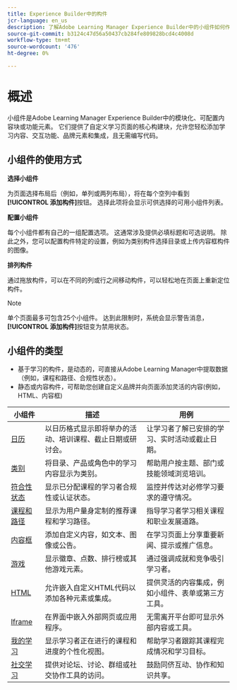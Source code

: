```yaml
---
title: Experience Builder中的构件
jcr-language: en_us
description: 了解Adobe Learning Manager Experience Builder中的小组件如何作为模块化的可配置块来构建自定义学习页面。 添加、配置和排列内容框、目录和横幅等构件，无需编码即可创建交互式品牌化体验。
source-git-commit: b3124c47d56a50437cb284fe809828bcd4c4008d
workflow-type: tm+mt
source-wordcount: '476'
ht-degree: 0%

---
```



# 概述

小组件是Adobe Learning Manager Experience Builder中的模块化、可配置内容块或功能元素。
它们提供了自定义学习页面的核心构建块，允许您轻松添加学习内容、交互功能、品牌元素和集成，且无需编写代码。

## 小组件的使用方式

**选择小组件**

为页面选择布局后（例如，单列或两列布局），将在每个空列中看到&#x200B;**[!UICONTROL 添加构件]**&#x200B;按钮。 选择此项将会显示可供选择的可用小组件列表。

**配置小组件**

每个小组件都有自己的一组配置选项。 这通常涉及提供必填标题和可选说明。 除此之外，您可以配置构件特定的设置，例如为类别构件选择目录或上传内容框构件的图像。

**排列构件**

通过拖放构件，可以在不同的列或行之间移动构件，可以轻松地在页面上重新定位构件。

>[!NOTE]
>
>单个页面最多可包含25个小组件。 达到此限制时，系统会显示警告消息，**[!UICONTROL 添加构件]**&#x200B;按钮变为禁用状态。


## 小组件的类型

* 基于学习的构件，是动态的，可直接从Adobe Learning Manager中提取数据（例如，课程和路径、合规性状态）。
* 静态或内容构件，可帮助您创建自定义品牌并向页面添加灵活的内容(例如，HTML、内容框)

| 小组件 | 描述 | 用例 |
|---|---|---|
| [日历](/help/migrated/administrators/feature-summary/experience-builder/add-a-widget.md#add-a-calendar-widget) | 以日历格式显示即将举办的活动、培训课程、截止日期或研讨会。 | 让学习者了解已安排的学习、实时活动或截止日期。 |
| [类别](/help/migrated/administrators/feature-summary/experience-builder/add-a-widget.md#add-a-category-widget) | 将目录、产品或角色中的学习内容显示为类别。 | 帮助用户按主题、部门或技能领域浏览培训。 |
| [符合性状态](/help/migrated/administrators/feature-summary/experience-builder/add-a-widget.md#add-a-compliance-status-widget) | 显示已分配课程的学习者合规性或认证状态。 | 监控并传达对必修学习要求的遵守情况。 |
| [课程和路径](/help/migrated/administrators/feature-summary/experience-builder/add-a-widget.md#add-a-courses-and-paths-widget) | 显示为用户量身定制的推荐课程和学习路径。 | 指导学习者学习相关课程和职业发展道路。 |
| [内容框](/help/migrated/administrators/feature-summary/experience-builder/add-a-widget.md#add-a-content-box-widget) | 添加自定义内容，如文本、图像或公告。 | 在学习页面上分享重要新闻、提示或推广信息。 |
| [游戏](/help/migrated/administrators/feature-summary/experience-builder/add-a-widget.md#add-a-gamification-widget) | 显示徽章、点数、排行榜或其他游戏元素。 | 通过强调成就和竞争吸引学习者。 |
| [HTML](/help/migrated/administrators/feature-summary/experience-builder/add-a-widget.md#add-a-html-widget) | 允许嵌入自定义HTML代码以添加各种元素或集成。 | 提供灵活的内容集成，例如小组件、表单或第三方工具。 |
| [Iframe](/help/migrated/administrators/feature-summary/experience-builder/add-a-widget.md#add-a-iframe-widget) | 在界面中嵌入外部网页或应用程序。 | 无需离开平台即可显示外部内容或工具。 |
| [我的学习](/help/migrated/administrators/feature-summary/experience-builder/add-a-widget.md#add-a-my-learning-widget) | 显示学习者正在进行的课程和进度的个性化视图。 | 帮助学习者跟踪其课程完成情况和学习目标。 |
| [社交学习](/help/migrated/administrators/feature-summary/experience-builder/add-a-widget.md#add-a-social-learning-widget) | 提供对论坛、讨论、群组或社交协作工具的访问。 | 鼓励同侪互动、协作和知识共享。 |

